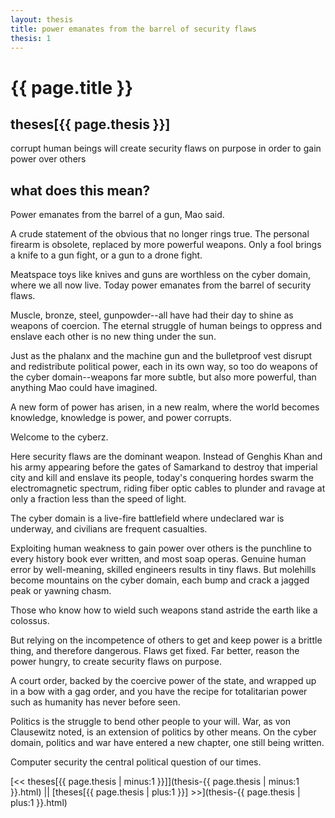 ```yaml
---
layout: thesis
title: power emanates from the barrel of security flaws
thesis: 1
---
```


<h1 id="html">{{ page.title }}</h1>

<h2 id="html">theses[{{ page.thesis }}]</h2>

corrupt human beings will create security flaws on purpose in order to gain power over others

<h2 id="html">what does this mean?</h2>

Power emanates from the barrel of a gun, Mao said.

A crude statement of the obvious that no longer rings true. The personal firearm is obsolete, replaced by more powerful weapons. Only a fool brings a knife to a gun fight, or a gun to a drone fight.

Meatspace toys like knives and guns are worthless on the cyber domain, where we all now live. Today power emanates from the barrel of security flaws.

Muscle, bronze, steel, gunpowder--all have had their day to shine as weapons of coercion. The eternal struggle of human beings to oppress and enslave each other is no new thing under the sun.

Just as the phalanx and the machine gun and the bulletproof vest disrupt and redistribute political power, each in its own way, so too do weapons of the cyber domain--weapons far more subtle, but also more powerful, than anything Mao could have imagined.

A new form of power has arisen, in a new realm, where the world becomes knowledge, knowledge is power, and power corrupts.

Welcome to the cyberz.

Here security flaws are the dominant weapon. Instead of Genghis Khan and his army appearing before the gates of Samarkand to destroy that imperial city and kill and enslave its people, today's conquering hordes swarm the electromagnetic spectrum, riding fiber optic cables to plunder and ravage at only a fraction less than the speed of light.

The cyber domain is a live-fire battlefield where undeclared war is underway, and civilians are frequent casualties.

Exploiting human weakness to gain power over others is the punchline to every history book ever written, and most soap operas. Genuine human error by well-meaning, skilled engineers results in tiny flaws. But molehills become mountains on the cyber domain, each bump and crack a jagged peak or yawning chasm.

Those who know how to wield such weapons stand astride the earth like a colossus.

But relying on the incompetence of others to get and keep power is a brittle thing, and therefore dangerous. Flaws get fixed. Far better, reason the power hungry, to create security flaws on purpose.

A court order, backed by the coercive power of the state, and wrapped up in a bow with a gag order, and you have the recipe for totalitarian power such as humanity has never before seen.

Politics is the struggle to bend other people to your will. War, as von Clausewitz noted, is an extension of politics by other means. On the cyber domain, politics and war have entered a new chapter, one still being written.

Computer security the central political question of our times.


[\<\< theses[{{ page.thesis | minus:1 }}]](thesis-{{ page.thesis | minus:1 }}.html)  ||  [theses[{{ page.thesis | plus:1 }}] \>\>](thesis-{{ page.thesis | plus:1 }}.html)
